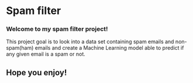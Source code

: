 # Spam filter
 
### Welcome to my spam filter project!

This project goal is to look into a data set containing spam emails and non-spam(ham) emails and create a Machine Learning model able to predict if any given email is a spam or not.

## Hope you enjoy!
